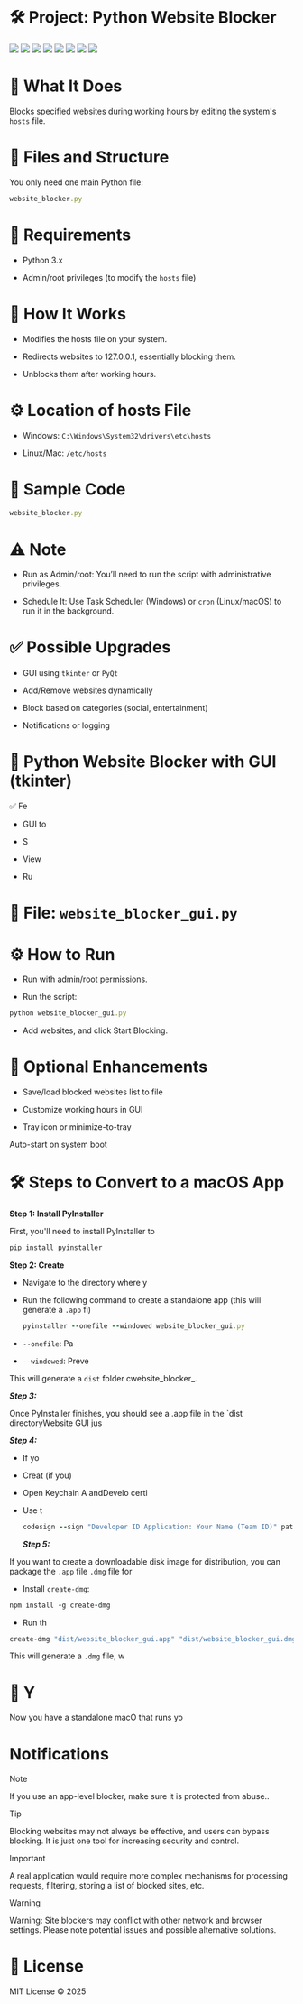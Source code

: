 # 🛠️ Project: Python Website Blocker
   ![](https://komarev.com/ghpvc/?username=mscbuild) 
 ![](https://img.shields.io/github/license/mscbuild/e-learning) 
 ![](https://img.shields.io/github/repo-size/mscbuild/web_blocker)
![](https://img.shields.io/badge/PRs-Welcome-green)
![](https://img.shields.io/badge/code%20style-python-green)
![](https://img.shields.io/github/stars/mscbuild)
![](https://img.shields.io/badge/Topic-Github-lighred)
![](https://img.shields.io/website?url=https%3A%2F%2Fgithub.com%2Fmscbuild)


# 📌 What It Does

Blocks specified websites during working hours by editing the system's  `hosts` file.

# 📁 Files and Structure

You only need one main Python file:

~~~ruby
website_blocker.py
~~~

# 🧰 Requirements

- Python 3.x

- Admin/root privileges (to modify the `hosts` file)

# 🧠 How It Works

- Modifies the hosts file on your system.

- Redirects websites to 127.0.0.1, essentially blocking them.

- Unblocks them after working hours.

# ⚙️ Location of hosts File

- Windows: `C:\Windows\System32\drivers\etc\hosts`

- Linux/Mac: `/etc/hosts`

 # 🧾 Sample Code

 ~~~ruby
website_blocker.py
~~~

# ⚠️ Note

- Run as Admin/root: You’ll need to run the script with administrative privileges.

- Schedule It: Use Task Scheduler (Windows) or `cron` (Linux/macOS) to run it in the background.

 # ✅ Possible Upgrades
 
- GUI using `tkinter` or `PyQt`

- Add/Remove websites dynamically

- Block based on categories (social, entertainment)

- Notifications or logging

# 🎨 Python Website Blocker with GUI (tkinter)
  
✅ Fe
 
- GUI to

- S

- View

- Ru

# 📁 File: `website_blocker_gui.py`

# ⚙️ How to Run

- Run with admin/root permissions.

- Run the script:

~~~ruby
python website_blocker_gui.py
~~~
- Add websites, and click Start Blocking.

# 🧠 Optional Enhancements

- Save/load blocked websites list to file

- Customize working hours in GUI

- Tray icon or minimize-to-tray

Auto-start on system boot

# 🛠️ Steps to Convert to a macOS App

**Step 1: Install PyInstaller**

First, you'll need to install PyInstaller to
~~~ruby
pip install pyinstaller
~~~
**Step 2: Create**

- Navigate to the directory where y

- Run the following command to create a standalone app (this will generate a `.app` fi)

  ~~~ruby
  pyinstaller --onefile --windowed website_blocker_gui.py
  ~~~
- `--onefile`: Pa

- `--windowed`: Preve

This will generate a `dist` folder cwebsite_blocker_.

 ***Step 3:***
 
Once PyInstaller finishes, you should see a .app file in the `dist directoryWebsite GUI jus

***Step 4:***

- If yo

- Creat (if you)

- Open Keychain A andDevelo certi

- Use t
  ~~~ruby
  codesign --sign "Developer ID Application: Your Name (Team ID)" path/to/website_blocker_gui.app
  ~~~

  ***Step 5:***
  
If you want to create a downloadable disk image for distribution, you can package the `.app` file `.dmg` file for

- Install `create-dmg`:
~~~ruby
npm install -g create-dmg
~~~
- Run th
~~~bash
create-dmg "dist/website_blocker_gui.app" "dist/website_blocker_gui.dmg"
~~~

This will generate a `.dmg` file, w

# 🎉 Y

Now you have a standalone macO that runs yo

# Notifications


> [!NOTE]
> If you use an app-level blocker, make sure it is protected from abuse..

> [!TIP]
> Blocking websites may not always be effective, and users can bypass blocking. It is just one tool for increasing security and control.

> [!IMPORTANT]
> A real application would require more complex mechanisms for processing requests, filtering, storing a list of blocked sites, etc.

> [!WARNING]
> Warning: Site blockers may conflict with other network and browser settings. Please note potential issues and possible alternative solutions.


# 📜 License

MIT License © 2025 






 
